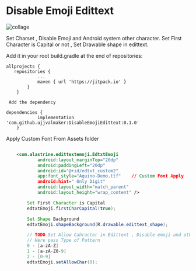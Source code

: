 # Disable Emoji Edittext
![collage](https://user-images.githubusercontent.com/44433243/47475209-2e382600-d838-11e8-870e-fe491e68ef57.jpg)

Set Charset , Disable Emoji and Android system other character. Set First Character is Capital or not , Set Drawable shape in edittext.

Add it in your root build.gradle at the end of repositories:
```
allprojects {
   repositories {
		    ...
		    maven { url 'https://jitpack.io' }
		}
	}
    
 Add the dependency
     
dependencies {
	        implementation 'com.github.ujjvalmaker:DisableEmojiEdittext:0.1.0'
	}
 ```   


Apply Custom Font From Assets folder
```xml

    <com.alastrine.edittextemoji.EdtxtEmoji
            android:layout_marginTop="20dp"
            android:paddingLeft="20dp"
            android:id="@+id/edtxt_custom2"
            app:font_style="Aquino-Demo.ttf"    // Custom Font Apply
            android:hint=" Only Digit"
            android:layout_width="match_parent"
            android:layout_height="wrap_content" />

```

            
```java            
        Set First Character is Capital
        edtxtEmoji.firstCharCapital(true);

        Set Shape Background
        edtxtEmoji.shapeBackground(R.drawable.edittext_shape);

        // TODO Set Allow Cahracter in Edittext , Disable emoji and other character 
        // Here pass Type of Pattern 
        0 - [a-zA-Z]
        1 - [a-zA-Z0-9]
        2 - [0-9]
        edtxtEmoji.setAllowChar(0);  
                                  
```
